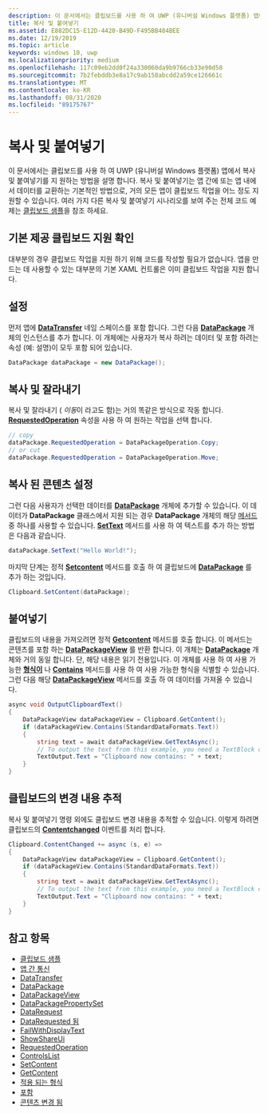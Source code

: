 ```yaml
---
description: 이 문서에서는 클립보드를 사용 하 여 UWP (유니버설 Windows 플랫폼) 앱에서 복사 및 붙여넣기를 지 원하는 방법을 설명 합니다.
title: 복사 및 붙여넣기
ms.assetid: E882DC15-E12D-4420-B49D-F495BB484BEE
ms.date: 12/19/2019
ms.topic: article
keywords: windows 10, uwp
ms.localizationpriority: medium
ms.openlocfilehash: 117c09eb2dd0f24a330060da9b9766cb33e90d58
ms.sourcegitcommit: 7b2febddb3e8a17c9ab158abcdd2a59ce126661c
ms.translationtype: MT
ms.contentlocale: ko-KR
ms.lasthandoff: 08/31/2020
ms.locfileid: "89175767"
---
```

# <a name="copy-and-paste"></a>복사 및 붙여넣기

이 문서에서는 클립보드를 사용 하 여 UWP (유니버설 Windows 플랫폼) 앱에서 복사 및 붙여넣기를 지 원하는 방법을 설명 합니다. 복사 및 붙여넣기는 앱 간에 또는 앱 내에서 데이터를 교환하는 기본적인 방법으로, 거의 모든 앱이 클립보드 작업을 어느 정도 지원할 수 있습니다. 여러 가지 다른 복사 및 붙여넣기 시나리오를 보여 주는 전체 코드 예제는 [클립보드 샘플](https://github.com/microsoft/Windows-universal-samples/tree/master/Samples/Clipboard)을 참조 하세요.

## <a name="check-for-built-in-clipboard-support"></a>기본 제공 클립보드 지원 확인

대부분의 경우 클립보드 작업을 지원 하기 위해 코드를 작성할 필요가 없습니다. 앱을 만드는 데 사용할 수 있는 대부분의 기본 XAML 컨트롤은 이미 클립보드 작업을 지원 합니다. 

## <a name="get-set-up"></a>설정

먼저 앱에 [**DataTransfer**](/uwp/api/Windows.ApplicationModel.DataTransfer) 네임 스페이스를 포함 합니다. 그런 다음 [**DataPackage**](/uwp/api/Windows.ApplicationModel.DataTransfer.DataPackage) 개체의 인스턴스를 추가 합니다. 이 개체에는 사용자가 복사 하려는 데이터 및 포함 하려는 속성 (예: 설명)이 모두 포함 되어 있습니다.

```cs
DataPackage dataPackage = new DataPackage();
```

<!-- AuthenticateAsync-->

## <a name="copy-and-cut"></a>복사 및 잘라내기

복사 및 잘라내기 ( *이동*이 라고도 함)는 거의 똑같은 방식으로 작동 합니다. [**RequestedOperation**](/uwp/api/windows.applicationmodel.datatransfer.datapackage.requestedoperation) 속성을 사용 하 여 원하는 작업을 선택 합니다.

```cs
// copy 
dataPackage.RequestedOperation = DataPackageOperation.Copy;
// or cut
dataPackage.RequestedOperation = DataPackageOperation.Move;
```

## <a name="set-the-copied-content"></a>복사 된 콘텐츠 설정

그런 다음 사용자가 선택한 데이터를 [**DataPackage**](/uwp/api/Windows.ApplicationModel.DataTransfer.DataPackage) 개체에 추가할 수 있습니다. 이 데이터가 **DataPackage** 클래스에서 지원 되는 경우 **DataPackage** 개체의 해당 [메서드](/uwp/api/windows.applicationmodel.datatransfer.datapackage#methods) 중 하나를 사용할 수 있습니다. [**SetText**](/uwp/api/windows.applicationmodel.datatransfer.datapackage.settext) 메서드를 사용 하 여 텍스트를 추가 하는 방법은 다음과 같습니다.

```cs
dataPackage.SetText("Hello World!");
```

마지막 단계는 정적 [**Setcontent**](/uwp/api/windows.applicationmodel.datatransfer.clipboard.setcontent) 메서드를 호출 하 여 클립보드에 [**DataPackage**](/uwp/api/Windows.ApplicationModel.DataTransfer.DataPackage) 를 추가 하는 것입니다.

```cs
Clipboard.SetContent(dataPackage);
```

## <a name="paste"></a>붙여넣기

클립보드의 내용을 가져오려면 정적 [**Getcontent**](/uwp/api/windows.applicationmodel.datatransfer.clipboard.getcontent) 메서드를 호출 합니다. 이 메서드는 콘텐츠를 포함 하는 [**DataPackageView**](/uwp/api/Windows.ApplicationModel.DataTransfer.DataPackageView) 를 반환 합니다. 이 개체는 [**DataPackage**](/uwp/api/Windows.ApplicationModel.DataTransfer.DataPackage) 개체와 거의 동일 합니다. 단, 해당 내용은 읽기 전용입니다. 이 개체를 사용 하 여 사용 가능한 [**형식이**](/uwp/api/windows.applicationmodel.datatransfer.datapackageview.availableformats) 나 [**Contains**](/uwp/api/windows.applicationmodel.datatransfer.datapackageview.contains) 메서드를 사용 하 여 사용 가능한 형식을 식별할 수 있습니다. 그런 다음 해당 [**DataPackageView**](/uwp/api/Windows.ApplicationModel.DataTransfer.DataPackageView) 메서드를 호출 하 여 데이터를 가져올 수 있습니다.

```cs
async void OutputClipboardText()
{
    DataPackageView dataPackageView = Clipboard.GetContent();
    if (dataPackageView.Contains(StandardDataFormats.Text))
    {
        string text = await dataPackageView.GetTextAsync();
        // To output the text from this example, you need a TextBlock control
        TextOutput.Text = "Clipboard now contains: " + text;
    }
}
```

## <a name="track-changes-to-the-clipboard"></a>클립보드의 변경 내용 추적

복사 및 붙여넣기 명령 외에도 클립보드 변경 내용을 추적할 수 있습니다. 이렇게 하려면 클립보드의 [**Contentchanged**](/uwp/api/windows.applicationmodel.datatransfer.clipboard.contentchanged) 이벤트를 처리 합니다.

```cs
Clipboard.ContentChanged += async (s, e) => 
{
    DataPackageView dataPackageView = Clipboard.GetContent();
    if (dataPackageView.Contains(StandardDataFormats.Text))
    {
        string text = await dataPackageView.GetTextAsync();
        // To output the text from this example, you need a TextBlock control
        TextOutput.Text = "Clipboard now contains: " + text;
    }
}
```

## <a name="see-also"></a>참고 항목

* [클립보드 샘플](https://github.com/microsoft/Windows-universal-samples/tree/master/Samples/Clipboard)
* [앱 간 통신](index.md)
* [DataTransfer](/uwp/api/windows.applicationmodel.datatransfer)
* [DataPackage](/uwp/api/windows.applicationmodel.datatransfer.datapackage)
* [DataPackageView](/uwp/api/windows.applicationmodel.datatransfer.datapackageview)
* [DataPackagePropertySet]( /uwp/api/Windows.ApplicationModel.DataTransfer.DataPackagePropertySet)
* [DataRequest](/uwp/api/windows.applicationmodel.datatransfer.datarequest) 
* [DataRequested 됨]( /uwp/api/Windows.ApplicationModel.DataTransfer.DataTransferManager)
* [FailWithDisplayText](/uwp/api/windows.applicationmodel.datatransfer.datarequest.failwithdisplaytext)
* [ShowShareUi](/uwp/api/windows.applicationmodel.datatransfer.datatransfermanager.showshareui)
* [RequestedOperation](/uwp/api/windows.applicationmodel.datatransfer.datapackage.requestedoperation) 
* [ControlsList](../design/controls-and-patterns/index.md)
* [SetContent](/uwp/api/windows.applicationmodel.datatransfer.clipboard.setcontent)
* [GetContent](/uwp/api/windows.applicationmodel.datatransfer.clipboard.getcontent)
* [적용 되는 형식](/uwp/api/windows.applicationmodel.datatransfer.datapackageview.availableformats)
* [포함](/uwp/api/windows.applicationmodel.datatransfer.datapackageview.contains)
* [콘텐츠 변경 됨](/uwp/api/windows.applicationmodel.datatransfer.clipboard.contentchanged)
